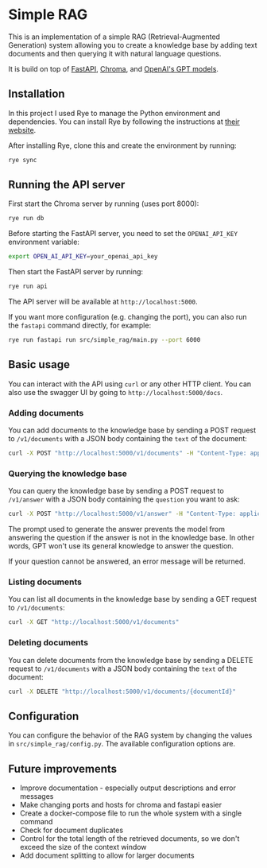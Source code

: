 # Simple RAG

This is an implementation of a simple RAG (Retrieval-Augmented Generation)
system allowing you to create a knowledge base by adding text documents and
then querying it with natural language questions.

It is build on top of [FastAPI](https://fastapi.tiangolo.com/), 
[Chroma](https://trychroma.com/), and [OpenAI's GPT models](https://openai.com/).

## Installation

In this project I used Rye to manage the Python environment and dependencies.
You can install Rye by following the instructions at [their website](https://rye.astral.sh/).

After installing Rye, clone this and create the environment by running:

```bash
rye sync
```

## Running the API server

First start the Chroma server by running (uses port 8000):

```bash
rye run db
```

Before starting the FastAPI server, you need to set the `OPENAI_API_KEY` environment variable:

```bash
export OPEN_AI_API_KEY=your_openai_api_key
```

Then start the FastAPI server by running:

```bash
rye run api
```

The API server will be available at `http://localhost:5000`.

If you want more configuration (e.g. changing the port), you can also run the
`fastapi` command directly, for example:

```bash
rye run fastapi run src/simple_rag/main.py --port 6000
```

## Basic usage

You can interact with the API using `curl` or any other HTTP client. You can also use the swagger UI 
by going to `http://localhost:5000/docs`.

### Adding documents

You can add documents to the knowledge base by sending a POST request to
`/v1/documents` with a JSON body containing the `text` of the document:

```bash
curl -X POST "http://localhost:5000/v1/documents" -H "Content-Type: application/json" -d '{"text": "The capital of France is Paris."}'
```

### Querying the knowledge base

You can query the knowledge base by sending a POST request to `/v1/answer` with
a JSON body containing the `question` you want to ask:

```bash
curl -X POST "http://localhost:5000/v1/answer" -H "Content-Type: application/json" -d '{"question": "What is the capital of France?"}'
```

The prompt used to generate the answer prevents the model from answering the question if the answer
is not in the knowledge base. In other words, GPT won't use its general knowledge to answer the question.

If your question cannot be answered, an error message will be returned.

### Listing documents

You can list all documents in the knowledge base by sending a GET request to
`/v1/documents`:

```bash
curl -X GET "http://localhost:5000/v1/documents"
```

### Deleting documents

You can delete documents from the knowledge base by sending a DELETE request to
`/v1/documents` with a JSON body containing the `text` of the document:

```bash
curl -X DELETE "http://localhost:5000/v1/documents/{documentId}"
```

## Configuration

You can configure the behavior of the RAG system by changing the values in
`src/simple_rag/config.py`. The available configuration options are.

## Future improvements

- Improve documentation - especially output descriptions and error messages
- Make changing ports and hosts for chroma and fastapi easier
- Create a docker-compose file to run the whole system with a single command
- Check for document duplicates
- Control for the total length of the retrieved documents, so we don't exceed the size of the context window
- Add document splitting to allow for larger documents
